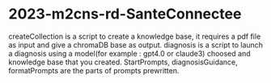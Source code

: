 # 2023-m2cns-rd-SanteConnectee
createCollection is a script to create a knowledge base, it requires a pdf file as input and give a chromaDB base as output.
diagnosis is a script to launch a diagnosis using a model(for example : gpt4.0 or claude3) choosed and knowledge base that you created.
StartPrompts, diagnosisGuidance, formatPrompts are the parts of prompts prewritten.
